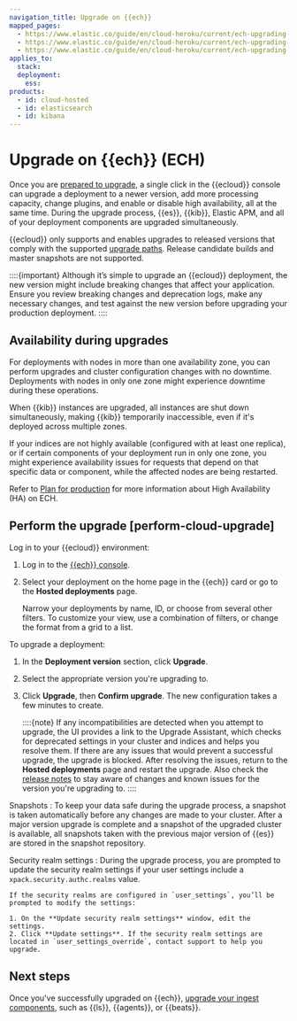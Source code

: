 ```yaml
---
navigation_title: Upgrade on {{ech}}
mapped_pages:
  - https://www.elastic.co/guide/en/cloud-heroku/current/ech-upgrading-v7.html
  - https://www.elastic.co/guide/en/cloud-heroku/current/ech-upgrading-v6.html
  - https://www.elastic.co/guide/en/cloud-heroku/current/ech-upgrading-v5.html
applies_to:
  stack:
  deployment:
    ess:
products:
  - id: cloud-hosted
  - id: elasticsearch
  - id: kibana
---
```


# Upgrade on {{ech}} (ECH)

Once you are [prepared to upgrade](/deploy-manage/upgrade/prepare-to-upgrade.md), a single click in the {{ecloud}} console can upgrade a deployment to a newer version, add more processing capacity, change plugins, and enable or disable high availability, all at the same time. During the upgrade process, {{es}}, {{kib}}, Elastic APM, and all of your deployment components are upgraded simultaneously.

{{ecloud}} only supports and enables upgrades to released versions that comply with the supported [upgrade paths](/deploy-manage/upgrade.md#upgrade-paths). Release candidate builds and master snapshots are not supported.

::::{important}
Although it’s simple to upgrade an {{ecloud}} deployment, the new version might include breaking changes that affect your application. Ensure you review breaking changes and deprecation logs, make any necessary changes, and test against the new version before upgrading your production deployment.
::::

## Availability during upgrades

For deployments with nodes in more than one availability zone, you can perform upgrades and cluster configuration changes with no downtime. Deployments with nodes in only one zone might experience downtime during these operations.

When {{kib}} instances are upgraded, all instances are shut down simultaneously, making {{kib}} temporarily inaccessible, even if it's deployed across multiple zones.

If your indices are not highly available (configured with at least one replica), or if certain components of your deployment run in only one zone, you might experience availability issues for requests that depend on that specific data or component, while the affected nodes are being restarted.

Refer to [Plan for production](/deploy-manage/deploy/elastic-cloud/elastic-cloud-hosted-planning.md) for more information about High Availability (HA) on ECH.

## Perform the upgrade [perform-cloud-upgrade]

Log in to your {{ecloud}} environment:

1. Log in to the [{{ech}} console](https://cloud.elastic.co/login).
2. Select your deployment on the home page in the {{ech}} card or go to the **Hosted deployments** page.

   Narrow your deployments by name, ID, or choose from several other filters. To customize your view, use a combination of filters, or change the format from a grid to a list.


To upgrade a deployment:

1. In the **Deployment version** section, click **Upgrade**.
2. Select the appropriate version you're upgrading to.
3. Click **Upgrade**, then **Confirm upgrade**. The new configuration takes a few minutes to create.

    ::::{note}
    If any incompatibilities are detected when you attempt to upgrade, the UI provides a link to the Upgrade Assistant, which checks for deprecated settings in your cluster and indices and helps you resolve them. If there are any issues that would prevent a successful upgrade, the upgrade is blocked. After resolving the issues, return to the **Hosted deployments** page and restart the upgrade. Also check the [release notes](/release-notes/index.md) to stay aware of changes and known issues for the version you're upgrading to.
    ::::


Snapshots
:   To keep your data safe during the upgrade process, a snapshot is taken automatically before any changes are made to your cluster. After a major version upgrade is complete and a snapshot of the upgraded cluster is available, all snapshots taken with the previous major version of {{es}} are stored in the snapshot repository.


Security realm settings
:   During the upgrade process, you are prompted to update the security realm settings if your user settings include a `xpack.security.authc.realms` value.

    If the security realms are configured in `user_settings`, you’ll be prompted to modify the settings:

    1. On the **Update security realm settings** window, edit the settings.
    2. Click **Update settings**. If the security realm settings are located in `user_settings_override`, contact support to help you upgrade.

## Next steps

Once you've successfully upgraded on {{ech}}, [upgrade your ingest components](/deploy-manage/upgrade/ingest-components.md), such as {{ls}}, {{agents}}, or {{beats}}.
